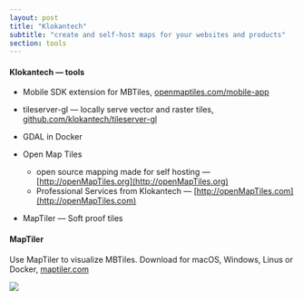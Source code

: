 ```yaml
---
layout: post
title: "Klokantech"
subtitle: "create and self-host maps for your websites and products"
section: tools
---
```


#### Klokantech — tools

* Mobile SDK extension for MBTiles, [openmaptiles.com/mobile-app](https://openmaptiles.com/mobile-app/)

* tileserver-gl — locally serve vector
and raster tiles, [github.com/klokantech/tileserver-gl](https://github.com/klokantech/tileserver-gl)
* GDAL in Docker
* Open Map Tiles
  * open source mapping made for self hosting — [http://openMapTiles.org](http://openMapTiles.org)
  * Professional Services from Klokantech — [http://openMapTiles.com](http://openMapTiles.com)  
* MapTiler — Soft proof tiles

#### MapTiler

Use MapTiler to visualize MBTiles.  Download for macOS, Windows, Linus or Docker, [maptiler.com](https://www.maptiler.com/download/)

![](https://www.maptiler.com/desktop/img/overview/getting-started-with-maptiler.png)
